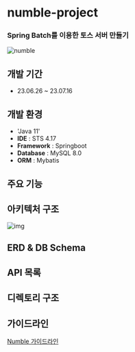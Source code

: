 # numble-project
### Spring Batch를 이용한 토스 서버 만들기
![numble](https://github.com/eunjin3481/numble-project/assets/111435676/141d1bde-636e-43af-8e5e-756469b78fd1)
## 개발 기간
* 23.06.26 ~ 23.07.16
## 개발 환경
- 'Java 11'
- **IDE** : STS 4.17
- **Framework** : Springboot
- **Database** : MySQL 8.0
- **ORM** : Mybatis
## 주요 기능

## 아키텍처 구조
![img](https://github.com/eunjin3481/numble-project/issues/2#issue-1806679125)
## ERD & DB Schema

## API 목록

## 디렉토리 구조

## 가이드라인
<a href="https://thoughtful-arch-8c2.notion.site/Spring-Batch-42f2941e59d3428fbeded94587cca5ab"> Numble 가이드라인</a>
